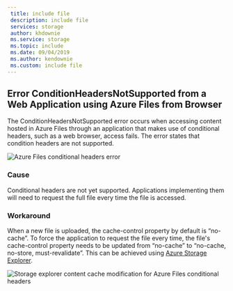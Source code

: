 ```yaml
---
 title: include file
 description: include file
 services: storage
 author: khdownie
 ms.service: storage
 ms.topic: include
 ms.date: 09/04/2019
 ms.author: kendownie
 ms.custom: include file
---
```


## Error ConditionHeadersNotSupported from a Web Application using Azure Files from Browser

The ConditionHeadersNotSupported error occurs when accessing content hosted in Azure Files through an application that makes use of conditional headers, such as a web browser, access fails. The error states that condition headers are not supported.

![Azure Files conditional headers error](media/storage-files-condition-headers/conditionalerror.png)

### Cause

Conditional headers are not yet supported. Applications implementing them will need to request the full file every time the file is accessed.

### Workaround

When a new file is uploaded, the cache-control property by default is “no-cache”. To force the application to request the file every time, the file's cache-control property needs to be updated from “no-cache” to “no-cache, no-store, must-revalidate”. This can be achieved using [Azure Storage Explorer](https://azure.microsoft.com/features/storage-explorer/).

![Storage explorer content cache modification for Azure Files conditional headers](media/storage-files-condition-headers/storage-explorer-cache.png)